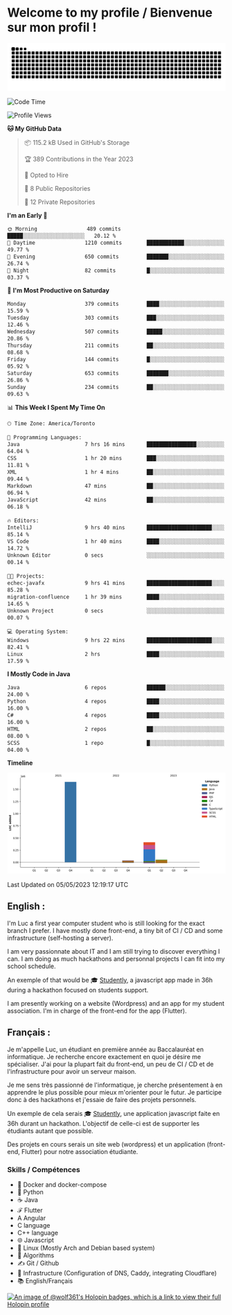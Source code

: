 # Welcome to my profile / Bienvenue sur mon profil !

![snake gif](https://github.com/wolf-361/wolf-361/blob/output/github-contribution-grid-snake.svg)

<!--START_SECTION:waka-->
![Code Time](http://img.shields.io/badge/Code%20Time-67%20hrs%2036%20mins-blue)

![Profile Views](http://img.shields.io/badge/Profile%20Views-0-blue)

**🐱 My GitHub Data** 

> 📦 115.2 kB Used in GitHub's Storage 
 > 
> 🏆 389 Contributions in the Year 2023
 > 
> 💼 Opted to Hire
 > 
> 📜 8 Public Repositories 
 > 
> 🔑 12 Private Repositories 
 > 
**I'm an Early 🐤** 

```text
🌞 Morning                489 commits         █████░░░░░░░░░░░░░░░░░░░░   20.12 % 
🌆 Daytime                1210 commits        ████████████░░░░░░░░░░░░░   49.77 % 
🌃 Evening                650 commits         ███████░░░░░░░░░░░░░░░░░░   26.74 % 
🌙 Night                  82 commits          █░░░░░░░░░░░░░░░░░░░░░░░░   03.37 % 
```
📅 **I'm Most Productive on Saturday** 

```text
Monday                   379 commits         ████░░░░░░░░░░░░░░░░░░░░░   15.59 % 
Tuesday                  303 commits         ███░░░░░░░░░░░░░░░░░░░░░░   12.46 % 
Wednesday                507 commits         █████░░░░░░░░░░░░░░░░░░░░   20.86 % 
Thursday                 211 commits         ██░░░░░░░░░░░░░░░░░░░░░░░   08.68 % 
Friday                   144 commits         █░░░░░░░░░░░░░░░░░░░░░░░░   05.92 % 
Saturday                 653 commits         ███████░░░░░░░░░░░░░░░░░░   26.86 % 
Sunday                   234 commits         ██░░░░░░░░░░░░░░░░░░░░░░░   09.63 % 
```


📊 **This Week I Spent My Time On** 

```text
🕑︎ Time Zone: America/Toronto

💬 Programming Languages: 
Java                     7 hrs 16 mins       ████████████████░░░░░░░░░   64.04 % 
CSS                      1 hr 20 mins        ███░░░░░░░░░░░░░░░░░░░░░░   11.81 % 
XML                      1 hr 4 mins         ██░░░░░░░░░░░░░░░░░░░░░░░   09.44 % 
Markdown                 47 mins             ██░░░░░░░░░░░░░░░░░░░░░░░   06.94 % 
JavaScript               42 mins             ██░░░░░░░░░░░░░░░░░░░░░░░   06.18 % 

🔥 Editors: 
IntelliJ                 9 hrs 40 mins       █████████████████████░░░░   85.14 % 
VS Code                  1 hr 40 mins        ████░░░░░░░░░░░░░░░░░░░░░   14.72 % 
Unknown Editor           0 secs              ░░░░░░░░░░░░░░░░░░░░░░░░░   00.14 % 

🐱‍💻 Projects: 
echec-javafx             9 hrs 41 mins       █████████████████████░░░░   85.28 % 
migration-confluence     1 hr 39 mins        ████░░░░░░░░░░░░░░░░░░░░░   14.65 % 
Unknown Project          0 secs              ░░░░░░░░░░░░░░░░░░░░░░░░░   00.07 % 

💻 Operating System: 
Windows                  9 hrs 22 mins       █████████████████████░░░░   82.41 % 
Linux                    2 hrs               ████░░░░░░░░░░░░░░░░░░░░░   17.59 % 
```

**I Mostly Code in Java** 

```text
Java                     6 repos             ██████░░░░░░░░░░░░░░░░░░░   24.00 % 
Python                   4 repos             ████░░░░░░░░░░░░░░░░░░░░░   16.00 % 
C#                       4 repos             ████░░░░░░░░░░░░░░░░░░░░░   16.00 % 
HTML                     2 repos             ██░░░░░░░░░░░░░░░░░░░░░░░   08.00 % 
SCSS                     1 repo              █░░░░░░░░░░░░░░░░░░░░░░░░   04.00 % 
```



**Timeline**

![Lines of Code chart](https://raw.githubusercontent.com/wolf-361/wolf-361/main/assets/bar_graph.png)


 Last Updated on 05/05/2023 12:19:17 UTC
<!--END_SECTION:waka-->

## English : 

I'm Luc a first year computer student who is still looking for the exact branch I prefer. I have mostly done front-end, a tiny bit of CI / CD and some infrastructure (self-hosting a server).

I am very passionnate about IT and I am still trying to discover everything I can. I am doing as much hackathons and personnal projects I can fit into my school schedule.

An exemple of that would be 🎓 [Studently](https://github.com/wolf-361/Studently-CodeJam12), a javascript app made in 36h during a hackathon focused on students support.

I am presently working on a website (Wordpress) and an app for my student association. I'm in charge of the front-end for the app (Flutter).

## Français :

Je m'appelle Luc, un étudiant en première année au Baccalauréat en informatique. Je recherche encore exactement en quoi je désire me spécialiser. J'ai pour la plupart fait du front-end, un peu de CI / CD et de l'infrastructure pour avoir un serveur maison.

Je me sens très passionné de l'informatique, je cherche présentement à en apprendre le plus possible pour mieux m'orienter pour le futur. Je participe donc à des hackathons et j'essaie de faire des projets personnels.

Un exemple de cela serais 🎓 [Studently](https://github.com/wolf-361/Studently-CodeJam12), une application javascript faite en 36h durant un hackathon. L'objectif de celle-ci est de supporter les étudiants autant que possible.

Des projets en cours serais un site web (wordpress) et un application (front-end, Flutter) pour notre association étudiante.

###  Skills / Compétences

* 🐋 Docker and docker-compose
* 🐍 Python
* ☕ Java
* ℱ Flutter
* A Angular
* C language
* C++ language
* 🌐 Javascript
* 🐧 Linux (Mostly Arch and Debian based system)
* 🧩 Algorithms
* ✍️ Git / Github
* 📜 Infrastructure (Configuration of DNS, Caddy, integrating Cloudflare)
* 📚 English/Français

[![An image of @wolf361's Holopin badges, which is a link to view their full Holopin profile](https://holopin.me/wolf361)](https://holopin.io/@wolf361)


